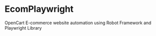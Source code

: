 # EcomPlaywright
OpenCart E-commerce website automation using Robot Framework and  Playwright Library 
